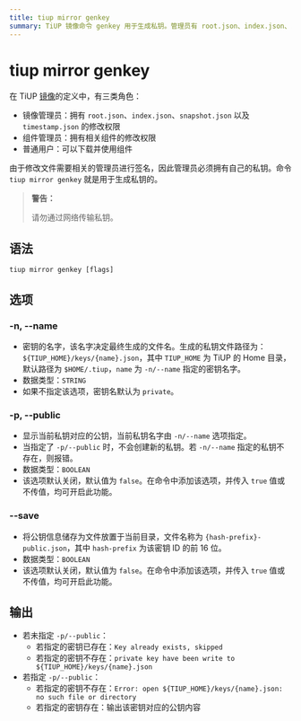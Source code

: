 ```yaml
---
title: tiup mirror genkey
summary: TiUP 镜像命令 genkey 用于生成私钥。管理员有 root.json、index.json、snapshot.json 和 timestamp.json 的修改权限。组件管理员有相关组件的修改权限。普通用户可以下载并使用组件。私钥名默认为 private，可以显示对应的公钥。可以将公钥信息储存为文件。输出包括私钥已存在或已写入，以及公钥内容。
---
```


# tiup mirror genkey

在 TiUP [镜像](/tiup/tiup-mirror-reference.md)的定义中，有三类角色：

- 镜像管理员：拥有 `root.json`、`index.json`、`snapshot.json` 以及 `timestamp.json` 的修改权限
- 组件管理员：拥有相关组件的修改权限
- 普通用户：可以下载并使用组件

由于修改文件需要相关的管理员进行签名，因此管理员必须拥有自己的私钥。命令 `tiup mirror genkey` 就是用于生成私钥的。

> **警告：**
>
> 请勿通过网络传输私钥。

## 语法

```shell
tiup mirror genkey [flags]
```

## 选项

### -n, --name

- 密钥的名字，该名字决定最终生成的文件名。生成的私钥文件路径为：`${TIUP_HOME}/keys/{name}.json`，其中 `TIUP_HOME` 为 TiUP 的 Home 目录，默认路径为 `$HOME/.tiup`，`name` 为 `-n/--name` 指定的密钥名字。
- 数据类型：`STRING`
- 如果不指定该选项，密钥名默认为 `private`。

### -p, --public

- 显示当前私钥对应的公钥，当前私钥名字由 `-n/--name` 选项指定。
- 当指定了 `-p/--public` 时，不会创建新的私钥。若 `-n/--name` 指定的私钥不存在，则报错。
- 数据类型：`BOOLEAN`
- 该选项默认关闭，默认值为 `false`。在命令中添加该选项，并传入 `true` 值或不传值，均可开启此功能。

### --save

- 将公钥信息储存为文件放置于当前目录，文件名称为 `{hash-prefix}-public.json`，其中 `hash-prefix` 为该密钥 ID 的前 16 位。
- 数据类型：`BOOLEAN`
- 该选项默认关闭，默认值为 `false`。在命令中添加该选项，并传入 `true` 值或不传值，均可开启此功能。

## 输出

- 若未指定 `-p/--public`：
    - 若指定的密钥已存在：`Key already exists, skipped`
    - 若指定的密钥不存在：`private key have been write to ${TIUP_HOME}/keys/{name}.json`
- 若指定 `-p/--public`：
    - 若指定的密钥不存在：`Error: open ${TIUP_HOME}/keys/{name}.json: no such file or directory`
    - 若指定的密钥存在：输出该密钥对应的公钥内容
